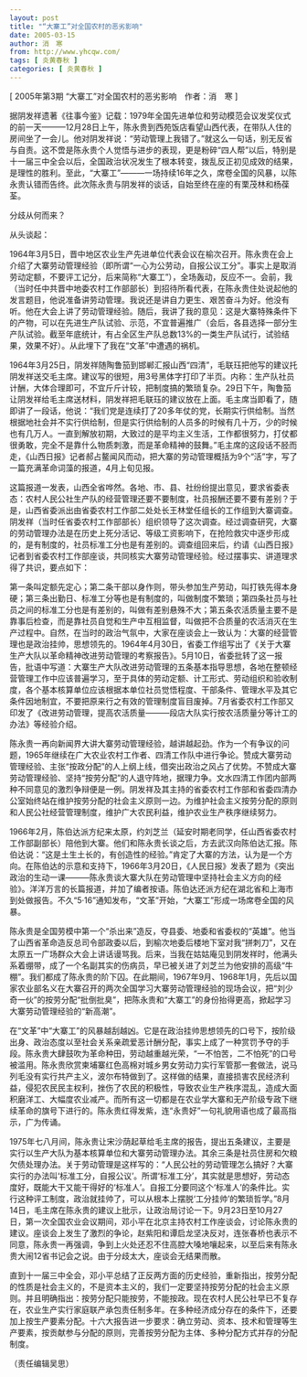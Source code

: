 ```yaml
---
layout: post
title: "“大寨工”对全国农村的恶劣影响"
date: 2005-03-15
author: 消　寒
from: http://www.yhcqw.com/
tags: [ 炎黄春秋 ]
categories: [ 炎黄春秋 ]
---
```



[ 2005年第3期 “大寨工”对全国农村的恶劣影响　作者：消　寒 ]


据阴发祥遗著《往事今鉴》记载：1979年全国先进单位和劳动模范会议发奖仪式的前一天———12月28日上午，陈永贵到西苑饭店看望山西代表，在带队人住的房间坐了一会儿。他对阴发祥说：“劳动管理上我错了。”就这么一句话，别无反省与自责。这不啻是陈永贵个人觉悟与进步的表现，更是粉碎“四人帮”以后，特别是十一届三中全会以后，全国政治状况发生了根本转变，拨乱反正初见成效的结果，是理性的胜利。至此，“大寨工”———一场持续16年之久，席卷全国的风暴，以陈永贵认错而告终。此次陈永贵与阴发祥的谈话，自始至终在座的有栗茂林和杨葆荃。

分歧从何而来？

从头谈起：


1964年3月5日，晋中地区农业生产先进单位代表会议在榆次召开。陈永贵在会上介绍了大寨劳动管理经验（即所谓“一心为公劳动，自报公议工分”。事实上是取消劳动定额，不要评工记分，后来简称“大寨工”），全场轰动，反应不一。会前，我（当时任中共晋中地委农村工作部部长）到招待所看代表，在陈永贵住处说起他的发言题目，他说准备讲劳动管理。我说还是讲自力更生、艰苦奋斗为好。他没有听。他在大会上讲了劳动管理经验。随后，我讲了我的意见：这是大寨特殊条件下的产物，可以在先进生产队试验、示范，不宜普遍推广（会后，各县选择一部分生产队试验。截至年底统计，有占全区生产队总数13%的一类生产队试行，试验结果，效果不好）。从此埋下了我在“文革”中遭遇的祸机。


1964年3月25日，阴发祥随陶鲁笳到邯郸汇报山西“四清”，毛联珏把他写的建议托阴发祥送交毛主席。建议写的很短，用3号黑体字打印了半页。内称：生产队社员计酬，大体合理即可，不宜斤斤计较，把制度搞的繁琐复杂。29日下午，陶鲁笳让阴发祥给毛主席送材料，阴发祥把毛联珏的建议放在上面。毛主席当即看了，随即讲了一段话，他说：“我们党是连续打了20多年仗的党，长期实行供给制。当然根据地社会并不实行供给制，但是实行供给制的人员多的时候有几十万，少的时候也有几万人。一直到解放初期，大致过的是平均主义生活，工作都很努力，打仗都很勇敢，完全不是靠什么物质刺激，而是革命精神的鼓舞。”毛主席的这段话不胫而走，《山西日报》记者郝占鳌闻风而动，把大寨的劳动管理概括为9个“活”字，写了一篇充满革命词藻的报道，4月上旬见报。


这篇报道一发表，山西全省哗然。各地、市、县、社纷纷提出意见，要求省委表态：农村人民公社生产队的经营管理还要不要制度，社员报酬还要不要有差别？于是，山西省委派出由省委农村工作部二处处长王林堂任组长的工作组到大寨调查。阴发祥（当时任省委农村工作部部长）组织领导了这次调查。经过调查研究，大寨的劳动管理办法是在历史上死分活记、等级工资影响下，在抢险救灾中逐步形成的，是有制度的，社员标准工分也是有差别的。调查组回来后，约请《山西日报》记者到省委农村工作部座谈，共同核实大寨劳动管理经验。经过摆事实、讲道理求得了共识，要点如下：


第一条叫定额先定心；第二条干部以身作则，带头参加生产劳动，叫打铁先得本身硬；第三条出勤日、标准工分等也是有制度的，叫做制度不繁琐；第四条社员与社员之间的标准工分也是有差别的，叫做有差别悬殊不大；第五条农活质量主要不是靠事后检查，而是靠社员自觉和生产中互相监督，叫做把不合质量的农活消灭在生产过程中。自然，在当时的政治气氛中，大家在座谈会上一致认为：大寨的经营管理也是政治挂帅，思想领先的。1964年4月30日，省委工作组写出了《关于大寨生产大队以革命精神改进劳动管理的考察报告》。5月10日，省委批转了这一报告，批语中写道：大寨生产大队改进劳动管理的五条基本指导思想，各地在整顿经营管理工作中应该普遍学习，至于具体的劳动定额、计工形式、劳动组织和验收制度，各个基本核算单位应该根据本单位社员觉悟程度、干部条件、管理水平及其它条件因地制宜，不要把原来行之有效的管理制度盲目废掉。7月省委农村工作部又印发了《改进劳动管理，提高农活质量———段店大队实行按农活质量分等计工的办法》等经验介绍。


陈永贵一再向新闻界大讲大寨劳动管理经验，越讲越起劲。作为一个有争议的问题，1965年继续在广大农业农村工作者、四清工作队中进行争论。赞成大寨劳动管理经验、主张“按政分配”的人上纲上线，借突出政治之风占了优势。不赞成大寨劳动管理经验、坚持“按劳分配”的人退守阵地，据理力争。文水四清工作团内部两种不同意见的激烈争辩便是一例。阴发祥及其主持的省委农村工作部和省委四清办公室始终站在维护按劳分配的社会主义原则一边。为维护社会主义按劳分配的原则和人民公社经营管理制度，维护广大农民利益，维护农业生产秩序继续努力。


1966年2月，陈伯达派方纪来太原，约刘芝兰（延安时期老同学，任山西省委农村工作部副部长）陪他到大寨。他们和陈永贵长谈之后，方去武汉向陈伯达汇报。陈伯达说：“这是土生土长的，有创造性的经验。”肯定了大寨的方法，认为是一个方向。在陈伯达的示意和支持下，1966年3月20日，《人民日报》发表了题为《突出政治的生动一课———陈永贵谈大寨大队在劳动管理中坚持社会主义方向的经验》。洋洋万言的长篇报道，并加了编者按语。陈伯达还派方纪在湖北省和上海市到处做报告。不久“5·16”通知发布，“文革”开始，“大寨工”形成一场席卷全国的风暴。


陈永贵是全国劳模中第一个“杀出来”造反，夺县委、地委和省委权的“英雄”。他当了山西省革命造反总司令部政委以后，到榆次地委后楼地下室对我“拼刺刀”，又在太原五一广场群众大会上讲话谩骂我。后来，当我在姑姑庵见到阴发祥时，他满头系着绷带，成了一个名副其实的伤病员，早已被关进了刘芝兰为他安排的高级“牛棚”。我们都成了陈永贵的阶下囚。在此期间，1967年9月、1968年1月，先后以国家农业部名义在大寨召开的两次全国学习大寨劳动管理经验的现场会议，把“刘少奇一伙”的按劳分配“批倒批臭”，把陈永贵和“大寨工”的身份抬得更高，掀起学习大寨劳动管理经验的“新高潮”。


在“文革”中“大寨工”的风暴越刮越凶。它是在政治挂帅思想领先的口号下，按阶级出身、政治态度以至社会关系亲疏爱恶计酬分配，事实上成了一种赏罚予夺的手段。陈永贵大肆鼓吹为革命种田，劳动越重越光荣，“一不怕苦，二不怕死”的口号被滥用。陈永贵欣赏柬埔寨红色高棉对城乡男女劳动力实行军管那一套做法，说马列毛没有实行共产主义，波尔布特做到了。这样做的结果，直接损害农民经济利益，侵犯农民民主权利，挫伤了农民的积极性，导致农业生产秩序混乱，造成大面积磨洋工、大幅度农业减产。而所有这一切都是在农业学大寨和无产阶级专政下继续革命的旗号下进行的。陈永贵红得发紫，连“永贵好”一句礼貌用语也成了最高指示，广为传诵。


1975年七八月间，陈永贵让宋沙荫起草给毛主席的报告，提出五条建议，主要是实行以生产大队为基本核算单位和大寨劳动管理办法。其余三条是社员住房和欠粮欠债处理办法。关于劳动管理是这样写的：“人民公社的劳动管理怎么搞好？大寨实行的办法叫‘标准工分，自报公议’。所谓‘标准工分’，其实就是思想好，劳动态度好，既能大干又能干得好的‘标准人’。自报工分要同这个‘标准人’的条件比。实行这种评工制度，政治就挂帅了，可以从根本上摆脱‘工分挂帅’的繁琐哲学。”8月14日，毛主席在陈永贵的建议上批示，让政治局讨论一下。9月23日至10月27日，第一次全国农业会议期间，邓小平在北京主持农村工作座谈会，讨论陈永贵的建议。座谈会上发生了激烈的争论，赵紫阳和谭启龙坚决反对，连张春桥也表示不同意，陈永贵一再强调，争到上火处还忍不住高腔大嗓地嚷起来，以至后来有陈永贵大闹12省书记会之说。由于分歧太大，座谈会无结果而散。


直到十一届三中全会，邓小平总结了正反两方面的历史经验，重新指出，按劳分配的性质是社会主义的，不是资本主义的，我们一定要坚持按劳分配的社会主义原则。并且明确指出：按劳分配只能按劳，不能按政。现在农村人民公社早已不复存在，农业生产实行家庭联产承包责任制多年。在多种经济成分存在的条件下，还要加上按生产要素分配。十六大报告进一步要求：确立劳动、资本、技术和管理等生产要素，按贡献参与分配的原则，完善按劳分配为主体、多种分配方式并存的分配制度。

（责任编辑吴思）


